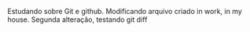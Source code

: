 Estudando sobre Git e github.
Modificando arquivo criado in work, in my house.
Segunda alteração, testando git diff